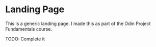 # Landing Page

This is a generic landing page. I made this as part of the Odin Project Fundamentals course.

TODO: Complete it
